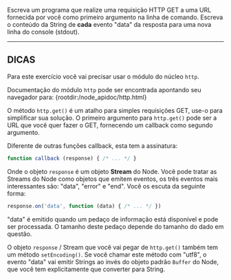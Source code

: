 Escreva um programa que realize uma requisição HTTP GET a uma URL fornecida por você como primeiro argumento na linha de comando. Escreva o conteúdo da String de **cada** evento "data" da resposta para uma nova linha do console (stdout).

----------------------------------------------------------------------
## DICAS

Para este exercício você vai precisar usar o módulo do núcleo `http`.

Documentação do módulo `http` pode ser encontrada apontando seu navegador para:
  {rootdir:/node_apidoc/http.html}

O método `http.get()` é um atalho para simples requisições GET, use-o para simplificar sua solução. O primeiro argumento para `http.get()` pode ser a URL que você quer fazer o GET, fornecendo um callback como segundo argumento.

Diferente de outras funções callback, esta tem a assinatura:

```js
function callback (response) { /* ... */ }
```

Onde o objeto `response` é um objeto **Stream** do Node. Você pode tratar as Streams do Node como objetos que emitem eventos, os três eventos mais interessantes são: "data", "error" e "end". Você os escuta da seguinte forma:

```js
response.on('data', function (data) { /* ... */ })
```

"data" é emitido quando um pedaço de informação está disponível e pode ser processada. O tamanho deste pedaço depende do tamanho do dado em questão.

O objeto `response` / Stream que você vai pegar de `http.get()` também tem um método `setEncoding()`. Se você chamar este método com "utf8", o evento "data" vai emitir Strings ao invés do objeto padrão `Buffer` do Node, que você tem explicitamente que converter para String.
